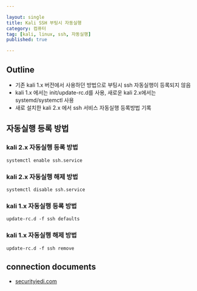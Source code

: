```yaml
---

layout: single
title: Kali SSH 부팅시 자동실행
category: 컴퓨터
tag: [kali, linux, ssh, 자동실행]
published: true

---
```


## Outline
- 기존 kali 1.x 버전에서 사용하던 방법으로 부팅시 ssh 자동실행이 등록되지 않음
- kali 1.x 에서는 init/update-rc.d를 사용, 새로운 kali 2.x에서는 systemd/systemctl 사용
- 새로 설치한 kali 2.x 에서 ssh 서비스 자동실행 등록방법 기록

## 자동실행 등록 방법
### kali 2.x 자동실행 등록 방법
```console
systemctl enable ssh.service
```

### kali 2.x 자동실행 해제 방법
```console
systemctl disable ssh.service
```

### kali 1.x 자동실행 등록 방법
```console
update-rc.d -f ssh defaults
```

### kali 1.x 자동실행 해제 방법
```console
update-rc.d -f ssh remove
```

## connection documents
- [securityjedi.com](https://securityjedi.com/?p=210)